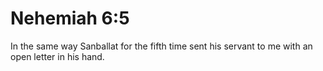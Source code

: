 # Nehemiah 6:5

In the same way Sanballat for the fifth time sent his servant to me with an open letter in his hand.
